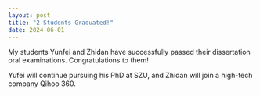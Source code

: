 ```yaml
---
layout: post
title: "2 Students Graduated!"
date: 2024-06-01
---
```


My students Yunfei and Zhidan have successfully passed their dissertation oral examinations.
Congratulations to them!

Yufei will continue pursuing his PhD at SZU, and Zhidan will join a high-tech company Qihoo 360.
